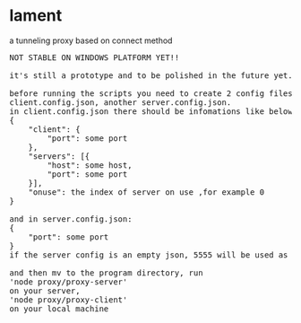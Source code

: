 # lament
a tunneling proxy based on connect method
<pre>
NOT STABLE ON WINDOWS PLATFORM YET!!

it's still a prototype and to be polished in the future yet.

before running the scripts you need to create 2 config files, one named
client.config.json, another server.config.json.
in client.config.json there should be infomations like below:
{
    "client": {
        "port": some port
    },
    "servers": [{
        "host": some host,
        "port": some port
    }],
    "onuse": the index of server on use ,for example 0
}

and in server.config.json:
{
    "port": some port
}
if the server config is an empty json, 5555 will be used as default port

and then mv to the program directory, run
'node proxy/proxy-server'
on your server,
'node proxy/proxy-client'
on your local machine
</pre>
